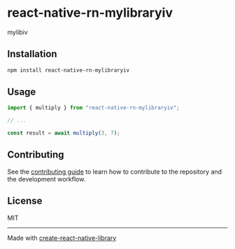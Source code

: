 # react-native-rn-mylibraryiv
mylibiv
## Installation

```sh
npm install react-native-rn-mylibraryiv
```

## Usage

```js
import { multiply } from "react-native-rn-mylibraryiv";

// ...

const result = await multiply(3, 7);
```

## Contributing

See the [contributing guide](CONTRIBUTING.md) to learn how to contribute to the repository and the development workflow.

## License

MIT

---

Made with [create-react-native-library](https://github.com/callstack/react-native-builder-bob)
